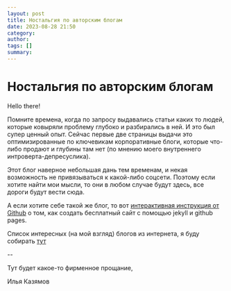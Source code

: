 ```yaml
---
layout: post
title: Ностальгия по авторским блогам
date: 2023-08-28 21:50
category:
author:
tags: []
summary:
---
```


# Ностальгия по авторским блогам

Hello there!

Помните времена, когда по запросу выдавались статьи каких то людей, которые ковыряли проблему глубоко и разбирались в ней. И это был супер ценный опыт. Сейчас первые две страницы выдачи это оптимизированные по ключевикам корпоративные блоги, которые что-либо продают и глубины там нет (по мнению моего внутреннего интроверта-депресуслика).

Этот блог наверное небольшая дань тем временам, и некая возможность не привязываться к какой-либо соцсети. Поэтому если хотите найти мои мысли, то они в любом случае будут здесь, все дороги будут вести сюда.

А если хотите себе такой же блог, то вот [интерактивная инструкция от Github](https://github.com/skills/github-pages) о том, как создать бесплатный сайт с помощью jekyll и github pages.

Список интересных (на мой взгляд) блогов из интернета, я буду собирать [тут](https://github.com/kaziamov/personal-blogs-catalog)


--

Тут будет какое-то фирменное прощание, 

Илья Казямов